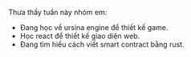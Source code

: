 Thưa thầy tuần này nhóm em:
- Đang học về ursina engine để thiết kế game.
- Học react để thiết kế giao diện web.
- Đang tìm hiểu cách viết smart contract bằng rust.
